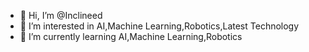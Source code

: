 - 👋 Hi, I’m @Inclineed
- 👀 I’m interested in AI,Machine Learning,Robotics,Latest Technology
- 🌱 I’m currently learning AI,Machine Learning,Robotics

<!---
Inclineed/Inclineed is a ✨ special ✨ repository because its `README.md` (this file) appears on your GitHub profile.
You can click the Preview link to take a look at your changes.
--->
